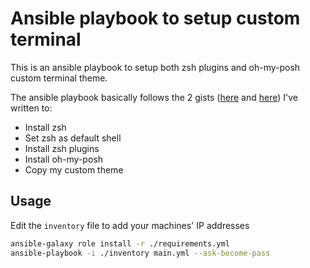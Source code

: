 # Ansible playbook to setup custom terminal

This is an ansible playbook to setup both zsh plugins and oh-my-posh custom terminal theme.

The ansible playbook basically follows the 2 gists ([here](https://gist.github.com/Jason-CKY/476fcfc6970cd8553fa3b8552db5624e) and [here](https://gist.github.com/Jason-CKY/27d78f9c3fb663e9421b76026b0fbfb0)) I've written to:

* Install zsh
* Set zsh as default shell
* Install zsh plugins
* Install oh-my-posh
* Copy my custom theme

## Usage

Edit the `inventory` file to add your machines' IP addresses

```sh
ansible-galaxy role install -r ./requirements.yml
ansible-playbook -i ./inventory main.yml --ask-become-pass
```
